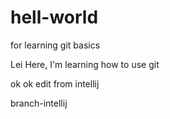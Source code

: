 # hell-world
for learning git basics



Lei Here, I'm learning how to use git

ok ok edit from intellij


branch-intellij
